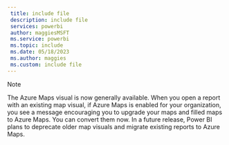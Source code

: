 ```yaml
---
 title: include file
 description: include file
 services: powerbi
 author: maggiesMSFT
 ms.service: powerbi
 ms.topic: include
 ms.date: 05/18/2023
 ms.author: maggies
 ms.custom: include file
---
```


> [!NOTE]
> The Azure Maps visual is now generally available. When you open a report with an existing map visual, if Azure Maps is enabled for your organization, you see a message encouraging you to upgrade your maps and filled maps to Azure Maps. You can convert them now. In a future release, Power BI plans to deprecate older map visuals and migrate existing reports to Azure Maps.
